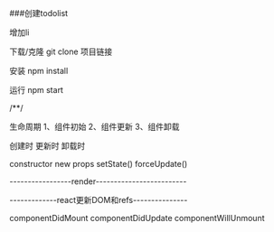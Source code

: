 ###创建todolist

增加li

下载/克隆
git clone  项目链接

安装
npm install

运行
npm start

/**/

生命周期
1、组件初始
2、组件更新
3、组件卸载

创建时                          更新时                               卸载时

constructor          new props   setState()   forceUpdate()

-----------------render-------------------------

-------------react更新DOM和refs---------------

componentDidMount         componentDidUpdate                componentWillUnmount

